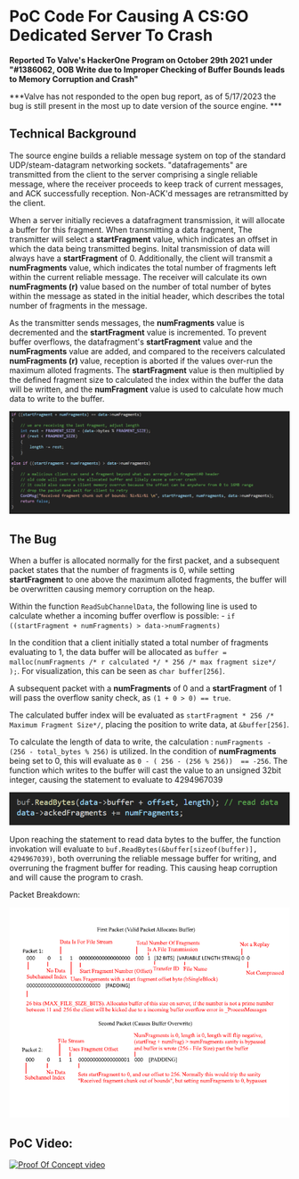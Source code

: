 
# PoC Code For Causing A CS:GO Dedicated Server To Crash

**Reported To Valve's HackerOne Program on October 29th 2021 under "#1386062, OOB Write due to Improper Checking of Buffer Bounds leads to Memory Corruption and Crash"**

***Valve has not responded to the open bug report, as of 5/17/2023 the bug is still present in the most up to date version of the source engine. ***

## Technical Background 
The source engine builds a reliable message system on top of the standard UDP/steam-datagram networking sockets. "datafragements" are transmitted from the client to the server comprising a single reliable message, where the receiver proceeds to keep track of current messages, and ACK successfully reception. Non-ACK'd messages are retransmitted by the client. 

When a server initially recieves a datafragment transmission, it will allocate a buffer for this fragment. When transmitting a data fragment, The transmitter will select a **startFragment** value, which indicates an offset in which the data being transmitted begins. Inital transmission of data will always have a **startFragment** of 0. Additionally, the client will transmit a **numFragments** value, which indicates the total number of fragments left within the current reliable message. The receiver will calculate its own **numFragments (r)** value based on the number of total number of bytes within the message as stated in the initial header, which describes the total number of fragments in the message.

As the transmitter sends messages, the **numFragments** value is decremented and the **startFragment** value is incremented. To prevent buffer overflows, the datafragment's **startFragment** value and the **numFragments** value are added, and compared to the receivers calculated **numFragments (r)** value, reception is aborted if the values over-run the maximum alloted fragments. The **startFragment** value is then multiplied by the defined fragment size to calculated the index within the buffer the data will be written, and the **numFragment** value is used to calculate how much data to write to the buffer.

![Bounds Checking Code](media/BoundsCode.png)

## The Bug

When a buffer is allocated normally for the first packet, and a subsequent packet states that the number of fragments is 0, while setting **startFragment** to one above the maximum alloted fragments, the buffer will be overwritten causing memory corruption on the heap. 

Within the function `ReadSubChannelData`, the following line is used to calculate whether a incoming buffer overflow is possible:
        - `if ((startFragment + numFragments) > data->numFragments)`
        
In the condition that a client initially stated a total number of fragments evaluating to 1, the data buffer will be allocated as `buffer = malloc(numFragments /* r calculated */ * 256 /* max fragment size*/ );`. For visualization, this can be seen as `char buffer[256]`.

A subsequent packet with a **numFragments** of 0 and a **startFragment** of 1 will pass the overflow sanity check, as `(1 + 0 > 0) == true`. 

The calculated buffer index will be evaluated as `startFragment * 256 /* Maximum Fragment Size*/`, placing the position to write data, at `&buffer[256]`.

To calculate the length of data to write, the calculation : `numFragments - (256 - total_bytes % 256)` is utilized. In the condition of **numFragments** being set to 0, this will evaluate as `0 - ( 256 - (256 % 256))  == -256`. The function which writes to the buffer will cast the value to an unsigned 32bit integer, causing the statement to evaluate to 4294967039

![Over write](media/overun.png)

Upon reaching the statement to read data bytes to the buffer, the function invokation will evaluate to `buf.ReadBytes(&buffer[sizeof(buffer)], 4294967039)`, both overruning the reliable message buffer for writing, and overruning the fragment buffer for reading. This causing heap corruption and will cause the program to crash. 

Packet Breakdown:

![Packet Breakdown](media/PacketBreakDown.png)

## PoC Video:
 [![Proof Of Concept video](https://img.youtube.com/vi/lHU_zk2xwbA/0.jpg)](https://www.youtube.com/watch?v=lHU_zk2xwbA)







